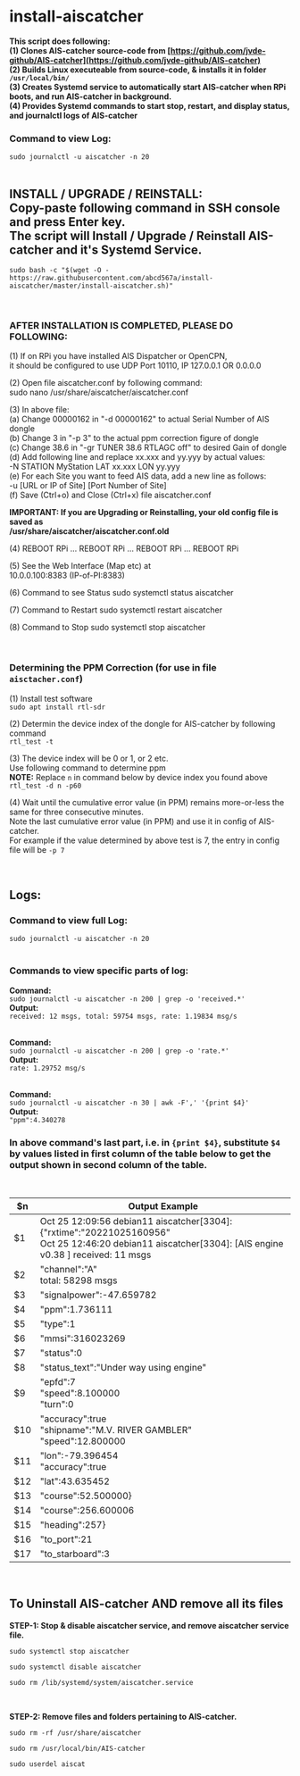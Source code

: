 # install-aiscatcher

**This script does following:** </br>
**(1) Clones AIS-catcher source-code from [https://github.com/jvde-github/AIS-catcher](https://github.com/jvde-github/AIS-catcher)** </br>
**(2) Builds Linux executeable from source-code, & installs it in folder `/usr/local/bin/`** </br>
**(3) Creates Systemd service to automatically start AIS-catcher when RPi boots, and run AIS-catcher in background.** </br>
**(4) Provides Systemd commands to start stop, restart, and display status, and journalctl logs of AIS-catcher** </br>
### Command to view Log: 
`sudo journalctl -u aiscatcher -n 20 ` </br></br>

## INSTALL / UPGRADE / REINSTALL: </br> Copy-paste following command in SSH console and press Enter key. </br> The script will Install / Upgrade / Reinstall AIS-catcher and it's Systemd Service.  </br>

```
sudo bash -c "$(wget -O - https://raw.githubusercontent.com/abcd567a/install-aiscatcher/master/install-aiscatcher.sh)"

```

</br>

### AFTER INSTALLATION IS COMPLETED, PLEASE DO FOLLOWING: </br>
(1) If on RPi you have installed AIS Dispatcher or OpenCPN, </br>
    it should be configured to use UDP Port 10110, IP 127.0.0.1 OR 0.0.0.0 </br>

(2) Open file aiscatcher.conf by following command: </br>
       sudo nano /usr/share/aiscatcher/aiscatcher.conf </br>

(3) In above file: </br>
     (a) Change 00000162 in "-d 00000162" to actual Serial Number of AIS dongle </br>
     (b) Change 3 in "-p 3" to the actual ppm correction figure of dongle </br>
     (c) Change 38.6 in "-gr TUNER 38.6 RTLAGC off" to desired Gain of dongle </br>
     (d) Add following line and replace xx.xxx and yy.yyy by actual values: </br>
          -N STATION MyStation LAT xx.xxx LON yy.yyy </br>
     (e) For each Site you want to feed AIS data, add a new line as follows: </br>
          -u [URL or IP of Site] [Port Number of Site] </br>
     (f) Save (Ctrl+o) and  Close (Ctrl+x) file aiscatcher.conf </br>

**IMPORTANT: If you are Upgrading or Reinstalling, your old config file is saved as** </br>
       **/usr/share/aiscatcher/aiscatcher.conf.old** </br>

(4) REBOOT RPi ... REBOOT RPi ... REBOOT RPi ... REBOOT RPi </br>

(5) See the Web Interface (Map etc) at </br>
        10.0.0.100:8383  (IP-of-PI:8383) </br>

(6) Command to see Status sudo systemctl status aiscatcher </br>

(7) Command to Restart    sudo systemctl restart aiscatcher </br>

(8) Command to Stop       sudo systemctl stop aiscatcher </br>

</br>

### Determining the PPM Correction (for use in file `aisctacher.conf`) </br>

(1) Install test software </br>
`sudo apt install rtl-sdr  ` </br>

(2) Determin the device index of the dongle for AIS-catcher by following command </br>
`rtl_test -t`  </br>

(3) The device index will be 0 or 1, or 2 etc. </br>
Use following command to determine ppm  </br>
**NOTE:** Replace `n` in command below by device index you found above </br>
`rtl_test -d n -p60 ` </br>

(4) Wait until the cumulative error value (in PPM) remains more-or-less the same for three consecutive minutes. </br>
Note the last cumulative error value (in PPM) and use it in config of AIS-catcher.</br>
For example if the value determined by above test is 7, the entry in config file will be `-p 7` </br>

</br>

## Logs:
### Command to view full Log: 
`sudo journalctl -u aiscatcher -n 20 ` </br></br>

### Commands to view specific parts of log:

**Command:**  </br>
`sudo journalctl -u aiscatcher -n 200 | grep -o 'received.*'  ` </br>
**Output:** </br>
`received: 12 msgs, total: 59754 msgs, rate: 1.19834 msg/s ` </br> </br>

**Command:**  </br>
`sudo journalctl -u aiscatcher -n 200 | grep -o 'rate.*'  ` </br>
**Output:** </br>
`rate: 1.29752 msg/s`  </br></br>

**Command:** </br>
`sudo journalctl -u aiscatcher -n 30 | awk -F',' '{print $4}'  ` </br>
**Output:** </br>
`"ppm":4.340278`  </br>

### In above command's last part, i.e. in `{print $4}`, substitute `$4` by values listed in first column of the table below to get the output shown in second column of the table.

&nbsp;

| $n  |  Output  Example  |
|---|---|
| $1 | Oct 25 12:09:56 debian11 aiscatcher[3304]: {"rxtime":"20221025160956" </br> Oct 25 12:46:20 debian11 aiscatcher[3304]: [AIS engine v0.38 ]                     received: 11 msgs |
| $2 | "channel":"A"  </br>  total: 58298 msgs |
| $3 | "signalpower":-47.659782 |
| $4 | "ppm":1.736111 |
| $5 | "type":1 |
| $6 | "mmsi":316023269 |
| $7 | "status":0 |
| $8 | "status_text":"Under way using engine" |
| $9 | "epfd":7 </br> "speed":8.100000 </br> "turn":0|
| $10 |  "accuracy":true </br> "shipname":"M.V. RIVER GAMBLER"  </br> "speed":12.800000 |
| $11 | "lon":-79.396454 </br> "accuracy":true  |  
| $12 | "lat":43.635452 |
| $13 | "course":52.500000} |
| $14 | "course":256.600006 |
| $15 | "heading":257} |
| $16 | "to_port":21 |
| $17 | "to_starboard":3 |

&nbsp;

## To Uninstall AIS-catcher AND remove all its files

**STEP-1: Stop & disable aiscatcher service, and remove aiscatcher service file.**

```
sudo systemctl stop aiscatcher  

sudo systemctl disable aiscatcher  

sudo rm /lib/systemd/system/aiscatcher.service  

```

&nbsp;

**STEP-2: Remove files and folders pertaining to AIS-catcher.**

```
sudo rm -rf /usr/share/aiscatcher

sudo rm /usr/local/bin/AIS-catcher

sudo userdel aiscat   

```

&nbsp;

